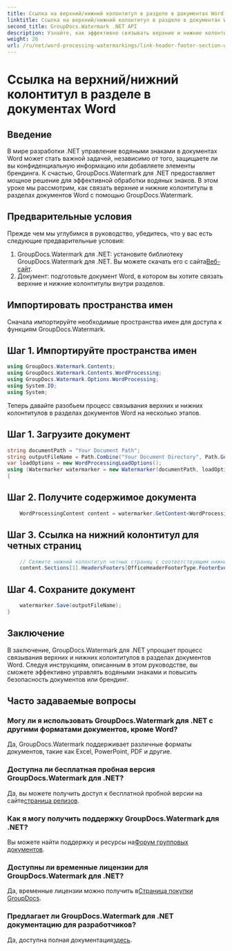 ```yaml
---
title: Ссылка на верхний/нижний колонтитул в разделе в документах Word
linktitle: Ссылка на верхний/нижний колонтитул в разделе в документах Word
second_title: GroupDocs.Watermark .NET API
description: Узнайте, как эффективно связывать верхние и нижние колонтитулы в разделах документов Word с помощью GroupDocs.Watermark для .NET. Управление документами и безопасность.
weight: 26
url: /ru/net/word-processing-watermarkings/link-header-footer-section-word-docs/
---
```


# Ссылка на верхний/нижний колонтитул в разделе в документах Word

## Введение
В мире разработки .NET управление водяными знаками в документах Word может стать важной задачей, независимо от того, защищаете ли вы конфиденциальную информацию или добавляете элементы брендинга. К счастью, GroupDocs.Watermark для .NET предоставляет мощное решение для эффективной обработки водяных знаков. В этом уроке мы рассмотрим, как связать верхние и нижние колонтитулы в разделах документов Word с помощью GroupDocs.Watermark.
## Предварительные условия
Прежде чем мы углубимся в руководство, убедитесь, что у вас есть следующие предварительные условия:
1. GroupDocs.Watermark для .NET: установите библиотеку GroupDocs.Watermark для .NET. Вы можете скачать его с сайта[Веб-сайт](https://releases.groupdocs.com/Watermark/net/).
2. Документ: подготовьте документ Word, в котором вы хотите связать верхние и нижние колонтитулы внутри разделов.

## Импортировать пространства имен
Сначала импортируйте необходимые пространства имен для доступа к функциям GroupDocs.Watermark.
## Шаг 1. Импортируйте пространства имен
```csharp
using GroupDocs.Watermark.Contents;
using GroupDocs.Watermark.Contents.WordProcessing;
using GroupDocs.Watermark.Options.WordProcessing;
using System.IO;
using System;
```
Теперь давайте разобьем процесс связывания верхних и нижних колонтитулов в разделах документов Word на несколько этапов.
## Шаг 1. Загрузите документ
```csharp
string documentPath = "Your Document Path";
string outputFileName = Path.Combine("Your Document Directory", Path.GetFileName(documentPath));
var loadOptions = new WordProcessingLoadOptions();
using (Watermarker watermarker = new Watermarker(documentPath, loadOptions))
{
```
## Шаг 2. Получите содержимое документа
```csharp
    WordProcessingContent content = watermarker.GetContent<WordProcessingContent>();
```
## Шаг 3. Ссылка на нижний колонтитул для четных страниц
```csharp
    // Свяжите нижний колонтитул четных страниц с соответствующим нижним колонтитулом в предыдущем разделе.
    content.Sections[1].HeadersFooters[OfficeHeaderFooterType.FooterEven].IsLinkedToPrevious = true;
```
## Шаг 4. Сохраните документ
```csharp
    watermarker.Save(outputFileName);
}
```

## Заключение
В заключение, GroupDocs.Watermark для .NET упрощает процесс связывания верхних и нижних колонтитулов в разделах документов Word. Следуя инструкциям, описанным в этом руководстве, вы сможете эффективно управлять водяными знаками и повысить безопасность документов или брендинг.
## Часто задаваемые вопросы
### Могу ли я использовать GroupDocs.Watermark для .NET с другими форматами документов, кроме Word?
Да, GroupDocs.Watermark поддерживает различные форматы документов, такие как Excel, PowerPoint, PDF и другие.
### Доступна ли бесплатная пробная версия GroupDocs.Watermark для .NET?
Да, вы можете получить доступ к бесплатной пробной версии на сайте[страница релизов](https://releases.groupdocs.com/).
### Как я могу получить поддержку GroupDocs.Watermark для .NET?
 Вы можете найти поддержку и ресурсы на[Форум групповых документов](https://forum.groupdocs.com/c/watermark/19).
### Доступны ли временные лицензии для GroupDocs.Watermark для .NET?
 Да, временные лицензии можно получить в[Страница покупки GroupDocs](https://purchase.groupdocs.com/temporary-license/).
### Предлагает ли GroupDocs.Watermark для .NET документацию для разработчиков?
 Да, доступна полная документация[здесь](https://tutorials.groupdocs.com/Watermark/net/).